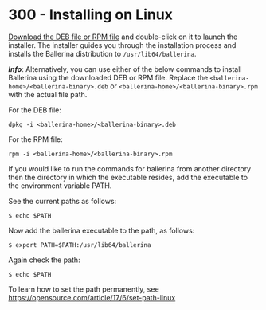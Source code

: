 # 300 - Installing on Linux

[Download the DEB file or RPM file](https://ballerina.io/downloads) and double-click on it to launch the installer. The installer guides you through the installation process and installs the Ballerina distribution to ```/usr/lib64/ballerina```.

***Info***: Alternatively, you can use either of the below commands to install Ballerina using the downloaded DEB or RPM file. Replace the ```<ballerina-home>/<ballerina-binary>.deb``` or ```<ballerina-home>/<ballerina-binary>.rpm``` with the actual file path.

For the DEB file:

```dpkg -i <ballerina-home>/<ballerina-binary>.deb ```

For the RPM file:

```rpm -i <ballerina-home>/<ballerina-binary>.rpm ```

If you would like to run the commands for ballerina from another directory then the directory in which the executable resides, add the executable to the environment variable PATH.

See the current paths as follows:

```$ echo $PATH```

Now add the ballerina executable to the path, as follows:

```$ export PATH=$PATH:/usr/lib64/ballerina```

Again check the path:

```$ echo $PATH```

To learn how to set the path permanently, see https://opensource.com/article/17/6/set-path-linux
